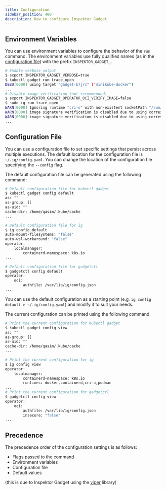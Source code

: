 ```yaml
---
title: Configuration
sidebar_position: 400
description: How to configure Inspektor Gadget
---
```


## Environment Variables

You can use environment variables to configure the behavior of the `run` command. The environment variables use fully qualified names (as in the [configuration file](#configuration-file))
with the prefix `INSPEKTOR_GADGET_`.

```bash
# Enable verbose output
$ export INSPEKTOR_GADGET_VERBOSE=true
$ kubectl gadget run trace_open
DEBU[0000] using target "gadget-b7jrc" ("minikube-docker")
...
# Disable image verification (not recommended)
$ export INSPEKTOR_GADGET_OPERATOR_OCI_VERIFY_IMAGE=false
$ sudo ig run trace_open
WARN[0000] Ignoring runtime "cri-o" with non-existent socketPath "/run/crio/crio.sock"
WARN[0000] image signature verification is disabled due to using corresponding option
WARN[0000] image signature verification is disabled due to using corresponding option
...
```

## Configuration File

You can use a configuration file to set specific settings that persist across multiple executions. The default location for the configuration file is `~/.ig/config.yaml`.
You can change the location of the configuration file specifying the `--config` flag.

The default configuration file can be generated using the following command:

```bash
# Default configuration file for kubectl gadget
$ kubectl gadget config default
as: ""
as-group: []
as-uid: ""
cache-dir: /home/qasim/.kube/cache
...

# Default configuration file for ig
$ ig config default
auto-mount-filesystems: "false"
auto-wsl-workaround: "false"
operator:
    localmanager:
        containerd-namespace: k8s.io
...

# Default configuration file for gadgetctl
$ gadgetctl config default
operator:
    oci:
        authfile: /var/lib/ig/config.json
...
```

You can use the default configuration as a starting point (e.g. `ig config default > ~/.ig/config.yaml`) and modify it to suit your needs.

The current configuration can be printed using the following command:

```bash
# Print the current configuration for kubectl gadget
$ kubectl gadget config view
as: ""
as-group: []
as-uid: ""
cache-dir: /home/qasim/.kube/cache
...

# Print the current configuration for ig
$ ig config view
operator:
    localmanager:
        containerd-namespace: k8s.io
        runtimes: docker,containerd,cri-o,podman
...
# Print the current configuration for gadgetctl
$ gadgetctl config view
operator:
    oci:
        authfile: /var/lib/ig/config.json
        insecure: "false"
...
```

## Precedence

The precedence order of the configuration settings is as follows:
- Flags passed to the command
- Environment variables
- Configuration file
- Default values

(this is due to Inspektor Gadget using the [viper](https://github.com/spf13/viper?tab=readme-ov-file#why-viper) library)

